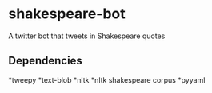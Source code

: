 # shakespeare-bot
A twitter bot that tweets in Shakespeare quotes

## Dependencies
*tweepy
*text-blob
*nltk
*nltk shakespeare corpus
*pyyaml
